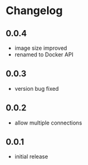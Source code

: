 # Changelog

## 0.0.4

- image size improved
- renamed to Docker API

## 0.0.3

- version bug fixed

## 0.0.2

- allow multiple connections

## 0.0.1

- initial release
